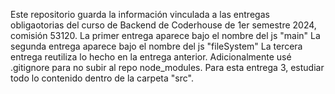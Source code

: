 Este repositorio guarda la información vinculada a las entregas obligaotorias del curso de Backend de Coderhouse de 1er semestre 2024, comisión 53120.
La primer entrega aparece bajo el nombre del js "main"
La segunda entrega aparece bajo el nombre del js "fileSystem"
La tercera entrega reutiliza lo hecho en la entrega anterior. Adicionalmente usé .gitignore para no subir al repo node_modules. Para esta entrega 3, estudiar todo lo contenido dentro de la carpeta "src". 